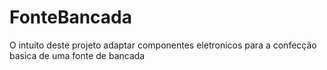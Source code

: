 # FonteBancada
O intuito deste projeto adaptar componentes eletronicos para a confecção basica de uma fonte de bancada
